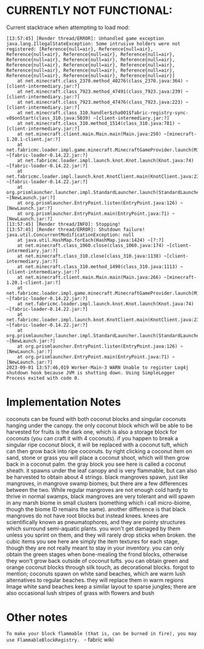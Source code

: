 # CURRENTLY NOT FUNCTIONAL:

Current stacktrace when attempting to load mod:

```console
[13:57:45] [Render thread/ERROR]: Unhandled game exception
java.lang.IllegalStateException: Some intrusive holders were not registered: [Reference{null=air}, Reference{null=air}, Reference{null=air}, Reference{null=air}, Reference{null=air}, Reference{null=air}, Reference{null=air}, Reference{null=air}, Reference{null=air}, Reference{null=air}, Reference{null=air}, Reference{null=air}, Reference{null=air}, Reference{null=air}, Reference{null=air}, Reference{null=air}, Reference{null=air}]
	at net.minecraft.class_2370.method_40276(class_2370.java:364) ~[client-intermediary.jar:?]
	at net.minecraft.class_7923.method_47491(class_7923.java:239) ~[client-intermediary.jar:?]
	at net.minecraft.class_7923.method_47476(class_7923.java:223) ~[client-intermediary.jar:?]
	at net.minecraft.class_310.handler$zha001$fabric-registry-sync-v0$onStart(class_310.java:5039) ~[client-intermediary.jar:?]
	at net.minecraft.class_310.method_1514(class_310.java:781) ~[client-intermediary.jar:?]
	at net.minecraft.client.main.Main.main(Main.java:250) ~[minecraft-1.20.1-client.jar:?]
	at net.fabricmc.loader.impl.game.minecraft.MinecraftGameProvider.launch(MinecraftGameProvider.java:468) ~[fabric-loader-0.14.22.jar:?]
	at net.fabricmc.loader.impl.launch.knot.Knot.launch(Knot.java:74) ~[fabric-loader-0.14.22.jar:?]
	at net.fabricmc.loader.impl.launch.knot.KnotClient.main(KnotClient.java:23) ~[fabric-loader-0.14.22.jar:?]
	at org.prismlauncher.launcher.impl.StandardLauncher.launch(StandardLauncher.java:88) ~[NewLaunch.jar:?]
	at org.prismlauncher.EntryPoint.listen(EntryPoint.java:126) ~[NewLaunch.jar:?]
	at org.prismlauncher.EntryPoint.main(EntryPoint.java:71) ~[NewLaunch.jar:?]
[13:57:45] [Render thread/INFO]: Stopping!
[13:57:45] [Render thread/ERROR]: Shutdown failure!
java.util.ConcurrentModificationException: null
	at java.util.HashMap.forEach(HashMap.java:1424) ~[?:?]
	at net.minecraft.class_1060.close(class_1060.java:174) ~[client-intermediary.jar:?]
	at net.minecraft.class_310.close(class_310.java:1138) ~[client-intermediary.jar:?]
	at net.minecraft.class_310.method_1490(class_310.java:1113) ~[client-intermediary.jar:?]
	at net.minecraft.client.main.Main.main(Main.java:266) ~[minecraft-1.20.1-client.jar:?]
	at net.fabricmc.loader.impl.game.minecraft.MinecraftGameProvider.launch(MinecraftGameProvider.java:468) ~[fabric-loader-0.14.22.jar:?]
	at net.fabricmc.loader.impl.launch.knot.Knot.launch(Knot.java:74) ~[fabric-loader-0.14.22.jar:?]
	at net.fabricmc.loader.impl.launch.knot.KnotClient.main(KnotClient.java:23) ~[fabric-loader-0.14.22.jar:?]
	at org.prismlauncher.launcher.impl.StandardLauncher.launch(StandardLauncher.java:88) ~[NewLaunch.jar:?]
	at org.prismlauncher.EntryPoint.listen(EntryPoint.java:126) ~[NewLaunch.jar:?]
	at org.prismlauncher.EntryPoint.main(EntryPoint.java:71) ~[NewLaunch.jar:?]
2023-09-01 13:57:46,019 Worker-Main-3 WARN Unable to register Log4j shutdown hook because JVM is shutting down. Using SimpleLogger
Process exited with code 0.
```

# Implementation Notes

coconuts can be found with both coconut blocks and singular coconuts hanging under the canopy. the only coconut block which will be able to be harvested for fruits is the dark one, which is also a storage block for coconuts (you can craft it with 4 coconuts). if you happen to break a singular ripe coconut block, it will be replaced with a coconut tuft, which can then grow back into ripe coconuts. by right clicking a coconut item on sand, stone or grass you will place a coconut shoot, which will then grow back in a coconut palm.
the gray block you see here is called a coconut sheath. it spawns under the leaf canopy and is very flammable, but can also be harvested to obtain about 4 strings.
black mangroves spawn, just like mangroves, in mangrove swamp biomes; but there are a few differences between the two. While regular mangroves are not enough cold hardy to thrive in normal swamps, black mangroves are very tolerant and will spawn in any marsh biome in small clusters (something which i call micro-biome, though the biome ID remains the same). another difference is that black mangroves do not have root blocks but instead knees. knees are scientifically known as pneumatophores, and they are pointy structures which surround semi-aquatic plants. you won't get damaged by them unless you sprint on them, and they will rarely drop sticks when broken.
the cubic items you see here are simply the item textures for each stage, though they are not really meant to stay in your inventory. you can only obtain the green stages when bone-mealing the frond blocks, otherwise they won't grow back outside of coconut tufts. you can obtain green and orange coconut blocks through silk touch, as decorational blocks.
forgot to mention; coconuts spawn on white sand beaches, which are warm lush alternatives to regular beaches. they will replace them in warm regions
Image
white sand beaches keep a similar layout to sparse jungles; there are also occasional lush stripes of grass with flowers and bush


# Other notes

`To make your block flammable (that is, can be burned in fire), you may use FlammableBlockRegistry. ` - fabric wiki